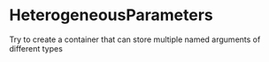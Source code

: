 # HeterogeneousParameters
Try to create a container that can store multiple named arguments of different types
